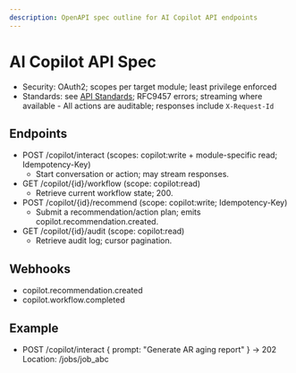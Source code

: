 ```yaml
---
description: OpenAPI spec outline for AI Copilot API endpoints
---
```


# AI Copilot API Spec
- Security: OAuth2; scopes per target module; least privilege enforced
- Standards: see [API Standards](STANDARDS.md); RFC9457 errors; streaming where available
		- All actions are auditable; responses include `X-Request-Id`

## Endpoints
- POST /copilot/interact (scopes: copilot:write + module-specific read; Idempotency-Key)
	- Start conversation or action; may stream responses.
- GET /copilot/{id}/workflow (scope: copilot:read)
	- Retrieve current workflow state; 200.
- POST /copilot/{id}/recommend (scope: copilot:write; Idempotency-Key)
	- Submit a recommendation/action plan; emits copilot.recommendation.created.
- GET /copilot/{id}/audit (scope: copilot:read)
	- Retrieve audit log; cursor pagination.

## Webhooks
- copilot.recommendation.created
- copilot.workflow.completed

## Example
- POST /copilot/interact { prompt: "Generate AR aging report" } -> 202 Location: /jobs/job_abc
